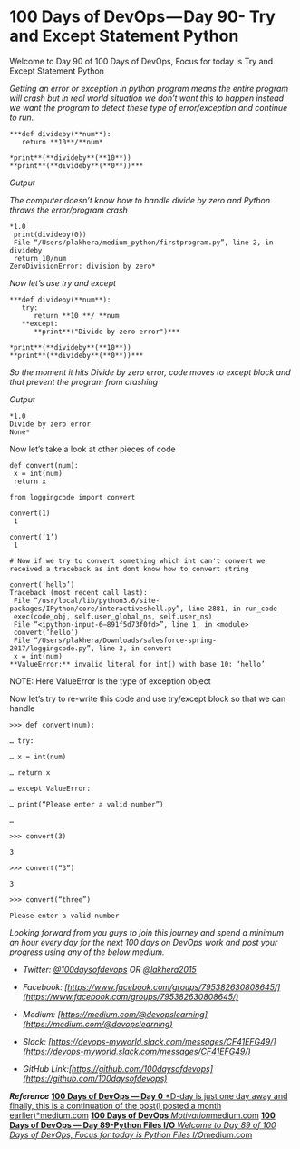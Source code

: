 
# 100 Days of DevOps — Day 90- Try and Except Statement Python

Welcome to Day 90 of 100 Days of DevOps, Focus for today is Try and Except Statement Python

*Getting an error or exception in python program means the entire program will crash but in real world situation we don’t want this to happen instead we want the program to detect these type of error/exception and continue to run.*

    ***def divideby(**num**):
       return **10**/**num*

    *print**(**divideby**(**10**))
    **print**(**divideby**(**0**))***

*Output*

*The computer doesn’t know how to handle divide by zero and Python throws the error/program crash*

    *1.0
     print(divideby(0))
     File “/Users/plakhera/medium_python/firstprogram.py”, line 2, in divideby
     return 10/num
    ZeroDivisionError: division by zero*

*Now let’s use try and except*

    ***def divideby(**num**):
       try:
          return **10 **/ **num
       **except:
          **print**("Divide by zero error")***

    *print**(**divideby**(**10**))
    **print**(**divideby**(**0**))***

*So the moment it hits Divide by zero error, code moves to except block and that prevent the program from crashing*

*Output*

    *1.0
    Divide by zero error
    None*

Now let’s take a look at other pieces of code

    def convert(num):
     x = int(num)
     return x

    from loggingcode import convert

    convert(1)
     1

    convert(‘1’)
     1

    # Now if we try to convert something which int can't convert we received a traceback as int dont know how to convert string

    convert(‘hello’)
    Traceback (most recent call last):
     File “/usr/local/lib/python3.6/site-packages/IPython/core/interactiveshell.py”, line 2881, in run_code
     exec(code_obj, self.user_global_ns, self.user_ns)
     File “<ipython-input-6–891f5d73f0fd>”, line 1, in <module>
     convert(‘hello’)
     File “/Users/plakhera/Downloads/salesforce-spring-2017/loggingcode.py”, line 3, in convert
     x = int(num)
    **ValueError:** invalid literal for int() with base 10: ‘hello’

NOTE: Here ValueError is the type of exception object

Now let’s try to re-write this code and use try/except block so that we can handle

    >>> def convert(num):

    … try:

    … x = int(num)

    … return x

    … except ValueError:

    … print(“Please enter a valid number”)

    …

    >>> convert(3)

    3

    >>> convert(“3”)

    3

    >>> convert(“three”)

    Please enter a valid number

*Looking forward from you guys to join this journey and spend a minimum an hour every day for the next 100 days on DevOps work and post your progress using any of the below medium.*

* *Twitter: [@100daysofdevops](http://twitter.com/100daysofdevops) OR @[lakhera2015](https://twitter.com/lakhera2015)*

* *Facebook: [https://www.facebook.com/groups/795382630808645/](https://www.facebook.com/groups/795382630808645/)*

* *Medium: [https://medium.com/@devopslearning](https://medium.com/@devopslearning)*

* *Slack: [https://devops-myworld.slack.com/messages/CF41EFG49/](https://devops-myworld.slack.com/messages/CF41EFG49/)*

* *GitHub Link:[https://github.com/100daysofdevops](https://github.com/100daysofdevops)*

***Reference***
[**100 Days of DevOps — Day 0**
*D-day is just one day away and finally, this is a continuation of the post(I posted a month earlier)*medium.com](https://medium.com/@devopslearning/100-days-of-devops-day-0-4f2c9750542d)
[**100 Days of DevOps**
*Motivation*medium.com](https://medium.com/@devopslearning/100-days-of-devops-81faf13bf772)
[**100 Days of DevOps — Day 89-Python Files I/O**
*Welcome to Day 89 of 100 Days of DevOps, Focus for today is Python Files I/O*medium.com](https://medium.com/@devopslearning/100-days-of-devops-day-89-python-files-i-o-c8b771b43fb7)

